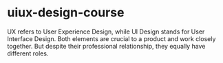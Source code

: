 # uiux-design-course
UX refers to User Experience Design, while UI Design stands for User Interface Design. Both elements are crucial to a product and work closely together. But despite their professional relationship, they equally have different roles.
